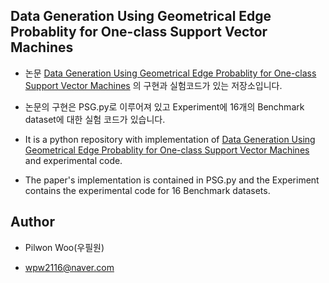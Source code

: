 ## Data Generation Using Geometrical Edge Probablity for One-class Support Vector Machines

- 논문 [Data Generation Using Geometrical Edge Probablity for One-class Support Vector Machines](<https://github.com/wonwooo/PSG_OCSVM/blob/master/Data%20Generation%20Using%20Geometrical%20Edge%20Probability%20for%20One-class%20Support%20Vector%20Machines.pdf>)
의 구현과 실험코드가 있는 저장소입니다.

- 논문의 구현은 PSG.py로 이루어져 있고 Experiment에 16개의 Benchmark dataset에 대한 실험 코드가 있습니다.


- It is a python repository with implementation of [Data Generation Using Geometrical Edge Probablity for One-class Support Vector Machines](<https://github.com/wonwooo/PSG_OCSVM/blob/master/Data%20Generation%20Using%20Geometrical%20Edge%20Probability%20for%20One-class%20Support%20Vector%20Machines.pdf>) and experimental code.

- The paper's implementation is contained in PSG.py and the Experiment contains the experimental code for 16 Benchmark datasets.



## Author

- Pilwon Woo(우필원) 

- wpw2116@naver.com
